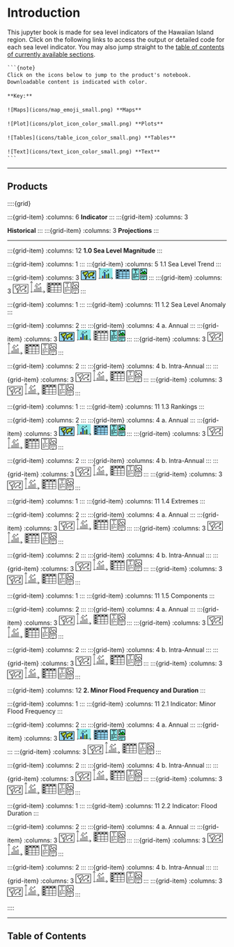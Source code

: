 # Introduction
This jupyter book is made for sea level indicators of the Hawaiian Island region. Click on the following links to access the output or detailed code for each sea level indicator. You may also jump straight to the [table of contents of currently available sections](#table-of-contents).

````{margin}
```{note}
Click on the icons below to jump to the product's notebook. Downloadable content is indicated with color.

**Key:** 

![Maps](icons/map_emoji_small.png) **Maps** 

![Plot](icons/plot_icon_color_small.png) **Plots** 

![Tables](icons/table_icon_color_small.png) **Tables** 

![Text](icons/text_icon_color_small.png) **Text**
```
````
***

## Products
::::{grid}

:::{grid-item}
:columns: 6
**Indicator**
:::
:::{grid-item}
:columns: 3

**Historical**
:::
:::{grid-item}
:columns: 3
**Projections**
:::

---

:::{grid-item}
:columns: 12
**1.0 Sea Level Magnitude**
:::

:::{grid-item}
:columns: 1
:::
:::{grid-item}
:columns: 5
1.1 Sea Level Trend 
:::
:::{grid-item}
:columns: 3
[![map](icons/map_emoji_small.png)](notebooks/regional_and_local/SL_magnitude.ipynb#create-a-map) [![Plots](icons/plot_icon_color_small.png)](notebooks/regional_and_local/SL_magnitude.ipynb#create-a-time-series-plot) [![Tables](icons/table_icon_color_small.png)](notebooks/regional_and_local/SL_magnitude.ipynb#create-a-table)  [![Text](icons/text_icon_color_small.png)](notebooks/regional_and_local/SL_magnitude.ipynb) 
:::
:::{grid-item}
:columns: 3
![Maps](icons/map_emoji_bw_small.png) ![Plots](icons/plot_icon_small.png) ![Tables](icons/table_icon_small.png) ![Text](icons/text_icon_small.png) 
:::

:::{grid-item}
:columns: 1
:::
:::{grid-item}
:columns: 11
1.2 Sea Level Anomaly
:::

:::{grid-item}
:columns: 2
:::
:::{grid-item}
:columns: 4
a. Annual
:::
:::{grid-item}
:columns: 3
[![map](icons/map_emoji_small.png)](notebooks/regional_and_local/SL_anomaly_annual.ipynb#create-a-map) [![Plots](icons/plot_icon_color_small.png)](notebooks/regional_and_local/SL_anomaly_annual.ipynb#create-a-time-series-plot) ![Tables](icons/table_icon_small.png)  [![Text](icons/text_icon_color_small.png)](notebooks/regional_and_local/SL_anomaly_annual.ipynb) 
:::
:::{grid-item}
:columns: 3
![Maps](icons/map_emoji_bw_small.png) ![Plots](icons/plot_icon_small.png) ![Tables](icons/table_icon_small.png) ![Text](icons/text_icon_small.png) 
:::

:::{grid-item}
:columns: 2
:::
:::{grid-item}
:columns: 4
b. Intra-Annual
:::
:::{grid-item}
:columns: 3
![Maps](icons/map_emoji_bw_small.png) ![Plots](icons/plot_icon_small.png) ![Tables](icons/table_icon_small.png) ![Text](icons/text_icon_small.png) 
:::
:::{grid-item}
:columns: 3
![Maps](icons/map_emoji_bw_small.png) ![Plots](icons/plot_icon_small.png) ![Tables](icons/table_icon_small.png) ![Text](icons/text_icon_small.png) 
:::

:::{grid-item}
:columns: 1
:::
:::{grid-item}
:columns: 11
1.3 Rankings
:::

:::{grid-item}
:columns: 2
:::
:::{grid-item}
:columns: 4
a. Annual
:::
:::{grid-item}
:columns: 3
[![map](icons/map_emoji_small.png)](notebooks/regional_and_local/SL_Rankings.ipynb#create-a-map) [![Plots](icons/plot_icon_color_small.png)](notebooks/regional_and_local/SL_Rankings.ipynb#make-timeseries-plots) [![Tables](icons/table_icon_color_small.png)](notebooks/regional_and_local/SL_Rankings.ipynb#style-the-table)  [![Text](icons/text_icon_color_small.png)](notebooks/regional_and_local/SL_Rankings.ipynb) 
:::
:::{grid-item}
:columns: 3
![Maps](icons/map_emoji_bw_small.png) ![Plots](icons/plot_icon_small.png) ![Tables](icons/table_icon_small.png) ![Text](icons/text_icon_small.png) 
:::


:::{grid-item}
:columns: 2
:::
:::{grid-item}
:columns: 4
b. Intra-Annual
:::
:::{grid-item}
:columns: 3
![Maps](icons/map_emoji_bw_small.png) ![Plots](icons/plot_icon_small.png) ![Tables](icons/table_icon_small.png) ![Text](icons/text_icon_small.png) 
:::
:::{grid-item}
:columns: 3
![Maps](icons/map_emoji_bw_small.png) ![Plots](icons/plot_icon_small.png) ![Tables](icons/table_icon_small.png) ![Text](icons/text_icon_small.png) 
:::

:::{grid-item}
:columns: 1
:::
:::{grid-item}
:columns: 11
1.4 Extremes
:::

:::{grid-item}
:columns: 2
:::
:::{grid-item}
:columns: 4
a. Annual
:::
:::{grid-item}
:columns: 3
![Maps](icons/map_emoji_bw_small.png) ![Plots](icons/plot_icon_small.png) ![Tables](icons/table_icon_small.png) ![Text](icons/text_icon_small.png) 
:::
:::{grid-item}
:columns: 3
![Maps](icons/map_emoji_bw_small.png) ![Plots](icons/plot_icon_small.png) ![Tables](icons/table_icon_small.png) ![Text](icons/text_icon_small.png) 
:::

:::{grid-item}
:columns: 2
:::
:::{grid-item}
:columns: 4
b. Intra-Annual
:::
:::{grid-item}
:columns: 3
![Maps](icons/map_emoji_bw_small.png) ![Plots](icons/plot_icon_small.png) ![Tables](icons/table_icon_small.png) ![Text](icons/text_icon_small.png) 
:::
:::{grid-item}
:columns: 3
![Maps](icons/map_emoji_bw_small.png) ![Plots](icons/plot_icon_small.png) ![Tables](icons/table_icon_small.png) ![Text](icons/text_icon_small.png) 
:::

:::{grid-item}
:columns: 1
:::
:::{grid-item}
:columns: 11
1.5 Components
:::

:::{grid-item}
:columns: 2
:::
:::{grid-item}
:columns: 4
a. Annual
:::
:::{grid-item}
:columns: 3
![Maps](icons/map_emoji_bw_small.png) ![Plots](icons/plot_icon_small.png) ![Tables](icons/table_icon_small.png) ![Text](icons/text_icon_small.png) 
:::
:::{grid-item}
:columns: 3
![Maps](icons/map_emoji_bw_small.png) ![Plots](icons/plot_icon_small.png) ![Tables](icons/table_icon_small.png) ![Text](icons/text_icon_small.png) 
:::

:::{grid-item}
:columns: 2
:::
:::{grid-item}
:columns: 4
b. Intra-Annual
:::
:::{grid-item}
:columns: 3
![Maps](icons/map_emoji_bw_small.png) ![Plots](icons/plot_icon_small.png) ![Tables](icons/table_icon_small.png) ![Text](icons/text_icon_small.png) 
:::
:::{grid-item}
:columns: 3
![Maps](icons/map_emoji_bw_small.png) ![Plots](icons/plot_icon_small.png) ![Tables](icons/table_icon_small.png) ![Text](icons/text_icon_small.png) 
:::

:::{grid-item}
:columns: 12
**2. Minor Flood Frequency and Duration**
:::

:::{grid-item}
:columns: 1
:::
:::{grid-item}
:columns: 11
2.1 Indicator: Minor Flood Frequency
:::

:::{grid-item}
:columns: 2
:::
:::{grid-item}
:columns: 4
a. Annual
:::
:::{grid-item}
:columns: 3
[![map](icons/map_emoji_small.png)](notebooks/FloodFrequency.ipynb#create-a-map) [![Plots](icons/plot_icon_color_small.png)](notebooks/FloodFrequency.ipynb#plot-time-series-of-all-stations) [![Tables](icons/table_icon_color_small.png)](notebooks/FloodFrequency.ipynb#create-a-table)  [![Text](icons/text_icon_color_small.png)](notebooks/FloodFrequency.ipynb)  
:::
:::{grid-item}
:columns: 3
![Maps](icons/map_emoji_bw_small.png) ![Plots](icons/plot_icon_small.png) ![Tables](icons/table_icon_small.png) ![Text](icons/text_icon_small.png) 
:::

:::{grid-item}
:columns: 2
:::
:::{grid-item}
:columns: 4
b. Intra-Annual
:::
:::{grid-item}
:columns: 3
![Maps](icons/map_emoji_bw_small.png) ![Plots](icons/plot_icon_small.png) ![Tables](icons/table_icon_small.png) ![Text](icons/text_icon_small.png) 
:::
:::{grid-item}
:columns: 3
![Maps](icons/map_emoji_bw_small.png) ![Plots](icons/plot_icon_small.png) ![Tables](icons/table_icon_small.png) ![Text](icons/text_icon_small.png) 
:::

:::{grid-item}
:columns: 1
:::
:::{grid-item}
:columns: 11
2.2 Indicator: Flood Duration
:::

:::{grid-item}
:columns: 2
:::
:::{grid-item}
:columns: 4
a. Annual
:::
:::{grid-item}
:columns: 3
![Maps](icons/map_emoji_bw_small.png) ![Plots](icons/plot_icon_small.png) ![Tables](icons/table_icon_small.png) ![Text](icons/text_icon_small.png) 
:::
:::{grid-item}
:columns: 3
![Maps](icons/map_emoji_bw_small.png) ![Plots](icons/plot_icon_small.png) ![Tables](icons/table_icon_small.png) ![Text](icons/text_icon_small.png) 
:::

:::{grid-item}
:columns: 2
:::
:::{grid-item}
:columns: 4
b. Intra-Annual
:::
:::{grid-item}
:columns: 3
![Maps](icons/map_emoji_bw_small.png) ![Plots](icons/plot_icon_small.png) ![Tables](icons/table_icon_small.png) ![Text](icons/text_icon_small.png) 
:::
:::{grid-item}
:columns: 3
![Maps](icons/map_emoji_bw_small.png) ![Plots](icons/plot_icon_small.png) ![Tables](icons/table_icon_small.png) ![Text](icons/text_icon_small.png) 
:::


::::

***
## Table of Contents

```{tableofcontents}
```

